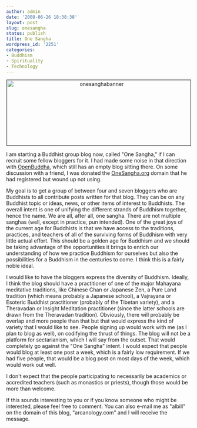 ```yaml
---
author: admin
date: '2008-06-26 18:38:38'
layout: post
slug: onesangha
status: publish
title: One Sangha
wordpress_id: '2251'
categories:
- Buddhism
- Spirituality
- Technology
---
```

<p align="center"><a href="http://www.flickr.com/photos/albill/2614939872/" title="onesanghabanner by albill, on Flickr"><img src="http://farm4.static.flickr.com/3262/2614939872_778a0e15e3.jpg" border="1" width="500" height="178" alt="onesanghabanner" /></a></p>
I am starting a Buddhist group blog now, called "One Sangha," if I can recruit some fellow bloggers for it. I had made some noise in that direction with <a href="http://openbuddha.com">OpenBuddha</a>, which still has an empty blog sitting there. On some discussion with a friend, I was donated the <a href="http://www.onesangha.org">OneSangha.org</a> domain that he had registered but wound up not using.

My goal is to get a group of between four and seven bloggers who are Buddhists to all contribute posts written for that blog. They can be on any Buddhist topic or ideas, news, or other items of interest to Buddhists. The overall intent is one of unifying the different strands of Buddhism together, hence the name. We are all, after all, one sangha. There are not multiple sanghas (well, except in practice, pun intended). One of the great joys of the current age for Buddhists is that we have access to the traditions, practices, and teachers of all of the surviving forms of Buddhism with very little actual effort. This should be a golden age for Buddhism and we should be taking advantage of the opportunities it brings to enrich our understanding of how we practice Buddhism for ourselves but also the possibilities for a Buddhism in the centuries to come. I think this is a fairly noble ideal. 

I would like to have the bloggers express the diversity of Buddhism. Ideally, I think the blog should have a practitioner of one of the major Mahayana meditative traditions, like Chinese Chan or Japanese Zen, a Pure Land tradition (which means probably a Japanese school), a Vajrayana or Esoteric Buddhist practitioner (probably of the Tibetan variety), and a Theravadan or Insight Meditation practitioner (since the latter schools are drawn from the Theravadan tradition). Obviously, there will probably be overlap and more people than that but that would express the kind of variety that I would like to see. People signing up would work with me (as I plan to blog as well), on codifying the thrust of things. The blog will not be a platform for sectarianism, which I will say from the outset. That would completely go against the "One Sangha" intent. I would expect that people would blog at least one post a week, which is a fairly low requirement. If we had five people, that would be a blog post on most days of the week, which would work out well.

I don't expect that the people participating to necessarily be academics or accredited teachers (such as monastics or priests), though those would be more than welcome. 

If this sounds interesting to you or if you know someone who might be interested, please feel free to comment. You can also e-mail me as "albill" on the domain of this blog, "arcanology.com" and I will receive the message.
